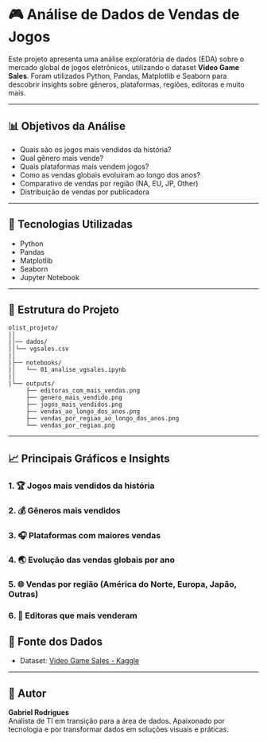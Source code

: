 # 🎮 Análise de Dados de Vendas de Jogos

Este projeto apresenta uma análise exploratória de dados (EDA) sobre o mercado global de jogos eletrônicos, utilizando o dataset **Video Game Sales**. Foram utilizados Python, Pandas, Matplotlib e Seaborn para descobrir insights sobre gêneros, plataformas, regiões, editoras e muito mais.

---

## 📊 Objetivos da Análise

- Quais são os jogos mais vendidos da história?
- Qual gênero mais vende?
- Quais plataformas mais vendem jogos?
- Como as vendas globais evoluíram ao longo dos anos?
- Comparativo de vendas por região (NA, EU, JP, Other)
- Distribuição de vendas por publicadora

---

## 🔧 Tecnologias Utilizadas

- Python
- Pandas
- Matplotlib
- Seaborn
- Jupyter Notebook

---

## 📁 Estrutura do Projeto

```
olist_projeto/
|│
|│── dados/
|│└── vgsales.csv
|│
|├── notebooks/
|│   └── 01_analise_vgsales.ipynb
|│
|└── outputs/
     ├── editoras_com_mais_vendas.png
     ├── genero_mais_vendido.png
     ├── jogos_mais_vendidos.png
     ├── vendas_ao_longo_dos_anos.png
     ├── vendas_por_regiao_ao_longo_dos_anos.png
     └── vendas_por_regiao.png
```

---

## 📈 Principais Gráficos e Insights

### 1. 🏆 Jogos mais vendidos da história

### 2. 💰 Gêneros mais vendidos

### 3. 🎧 Plataformas com maiores vendas

### 4. 🌏 Evolução das vendas globais por ano

### 5. 🌐 Vendas por região (América do Norte, Europa, Japão, Outras)

### 6. 📃 Editoras que mais venderam


## 📖 Fonte dos Dados

- Dataset: [Video Game Sales - Kaggle](https://www.kaggle.com/datasets/gregorut/videogame-sales-with-ratings)

---

## 💼 Autor

**Gabriel Rodrigues**  
Analista de TI em transição para a área de dados. Apaixonado por tecnologia e por transformar dados em soluções visuais e práticas.